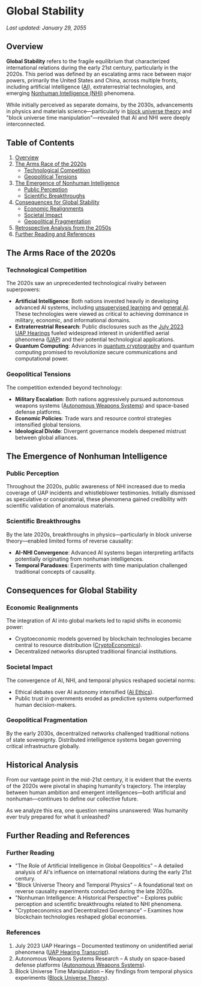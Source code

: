 # Global Stability
_Last updated: January 29, 2055_

## Overview

**Global Stability** refers to the fragile equilibrium that characterized international relations during the early 21st century, particularly in the 2020s. This period was defined by an escalating arms race between major powers, primarily the United States and China, across multiple fronts, including artificial intelligence ([AI](/literary_products/encyclopedia/AI.md)), extraterrestrial technologies, and emerging [Nonhuman Intelligence (NHI)](/literary_products/encyclopedia/NHI.md) phenomena.

While initially perceived as separate domains, by the 2030s, advancements in physics and materials science—particularly in [block universe theory](/literary_products/concepts/BLOCK_UNIVERSE_THEORY.md) and "block universe time manipulation"—revealed that AI and NHI were deeply interconnected.

## Table of Contents
1. [Overview](#overview)
2. [The Arms Race of the 2020s](#the-arms-race-of-the-2020s)
   - [Technological Competition](#technological-competition)
   - [Geopolitical Tensions](#geopolitical-tensions)
3. [The Emergence of Nonhuman Intelligence](#the-emergence-of-nonhuman-intelligence)
   - [Public Perception](#public-perception)
   - [Scientific Breakthroughs](#scientific-breakthroughs)
4. [Consequences for Global Stability](#consequences-for-global-stability)
   - [Economic Realignments](#economic-realignments)
   - [Societal Impact](#societal-impact)
   - [Geopolitical Fragmentation](#geopolitical-fragmentation)
5. [Retrospective Analysis from the 2050s](#retrospective-analysis-from-the-2050s)
6. [Further Reading and References](#further-reading-and-references)

## The Arms Race of the 2020s

### Technological Competition
The 2020s saw an unprecedented technological rivalry between superpowers:
- **Artificial Intelligence**: Both nations invested heavily in developing advanced AI systems, including [unsupervised learning](/literary_products/encyclopedia/UNSUPERVISED_LEARNING.md) and [general AI](/literary_products/encyclopedia/AGI.md). These technologies were viewed as critical to achieving dominance in military, economic, and informational domains.
- **Extraterrestrial Research**: Public disclosures such as the [July 2023 UAP Hearings](/literary_products/encyclopedia/JULY_2023_UAP_HEARING.md) fueled widespread interest in unidentified aerial phenomena ([UAP](/literary_products/encyclopedia/UAP.md)) and their potential technological applications.
- **Quantum Computing**: Advances in [quantum cryptography](/literary_products/encyclopedia/QUANTUM_CRYPTOGRAPHY.md) and quantum computing promised to revolutionize secure communications and computational power.

### Geopolitical Tensions
The competition extended beyond technology:
- **Military Escalation**: Both nations aggressively pursued autonomous weapons systems ([Autonomous Weapons Systems](/literary_products/joes_notes/AUTONOMOUS_WEAPONS_SYSTEMS.md)) and space-based defense platforms.
- **Economic Policies**: Trade wars and resource control strategies intensified global tensions.
- **Ideological Divide**: Divergent governance models deepened mistrust between global alliances.

## The Emergence of Nonhuman Intelligence

### Public Perception
Throughout the 2020s, public awareness of NHI increased due to media coverage of UAP incidents and whistleblower testimonies. Initially dismissed as speculative or conspiratorial, these phenomena gained credibility with scientific validation of anomalous materials.

### Scientific Breakthroughs
By the late 2020s, breakthroughs in physics—particularly in block universe theory—enabled limited forms of reverse causality:
- **AI-NHI Convergence**: Advanced AI systems began interpreting artifacts potentially originating from nonhuman intelligences.
- **Temporal Paradoxes**: Experiments with time manipulation challenged traditional concepts of causality.

## Consequences for Global Stability

### Economic Realignments
The integration of AI into global markets led to rapid shifts in economic power:
- Cryptoeconomic models governed by blockchain technologies became central to resource distribution ([CryptoEconomics](/literary_products/encyclopedia/CRYPTOECONOMICS.md)).
- Decentralized networks disrupted traditional financial institutions.

### Societal Impact
The convergence of AI, NHI, and temporal physics reshaped societal norms:
- Ethical debates over AI autonomy intensified ([AI Ethics](/literary_products/encyclopedia/AI_ETHICS.md)).
- Public trust in governments eroded as predictive systems outperformed human decision-makers.

### Geopolitical Fragmentation
By the early 2030s, decentralized networks challenged traditional notions of state sovereignty. Distributed intelligence systems began governing critical infrastructure globally.

## Historical Analysis 
From our vantage point in the mid-21st century, it is evident that the events of the 2020s were pivotal in shaping humanity's trajectory. The interplay between human ambition and emergent intelligences—both artificial and nonhuman—continues to define our collective future.

As we analyze this era, one question remains unanswered: Was humanity ever truly prepared for what it unleashed?

## Further Reading and References

### Further Reading
- "The Role of Artificial Intelligence in Global Geopolitics" – A detailed analysis of AI's influence on international relations during the early 21st century.
- "Block Universe Theory and Temporal Physics" – A foundational text on reverse causality experiments conducted during the late 2020s.
- "Nonhuman Intelligence: A Historical Perspective" – Explores public perception and scientific breakthroughs related to NHI phenomena.
- "Cryptoeconomics and Decentralized Governance" – Examines how blockchain technologies reshaped global economies.

### References
1. July 2023 UAP Hearings – Documented testimony on unidentified aerial phenomena ([UAP Hearing Transcript](/literary_products/encyclopedia/JULY_2023_UAP_HEARING.md)).
2. Autonomous Weapons Systems Research – A study on space-based defense platforms ([Autonomous Weapons Systems](/literary_products/joes_notes/AUTONOMOUS_WEAPONS_SYSTEMS.md)).
3. Block Universe Time Manipulation – Key findings from temporal physics experiments ([Block Universe Theory](/literary_products/concepts/BLOCK_UNIVERSE_THEORY.md)).

